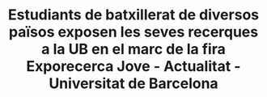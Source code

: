 ---
edition: XXV
title: Estudiants de batxillerat de diversos països exposen les seves recerques a la UB en el marc de la fira Exporecerca Jove - Actualitat - Universitat de Barcelona
image: e4b3e8a7b5607d2e.jpg
description: ""
icon: estatics.web.ub.edu.ico
link: https://web.ub.edu/web/actualitat/w/estudiants-batxillerat-exporecerca-jove
---